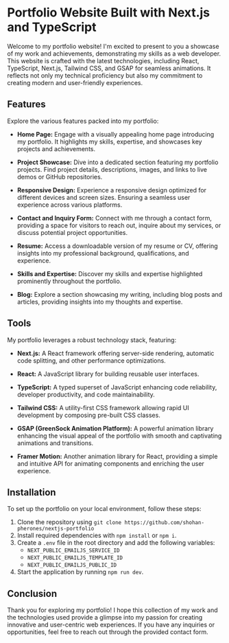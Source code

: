 # Portfolio Website Built with Next.js and TypeScript

Welcome to my portfolio website! I'm excited to present to you a showcase of my work and achievements, demonstrating my skills as a web developer. This website is crafted with the latest technologies, including React, TypeScript, Next.js, Tailwind CSS, and GSAP for seamless animations. It reflects not only my technical proficiency but also my commitment to creating modern and user-friendly experiences.

## Features

Explore the various features packed into my portfolio:

- **Home Page:** Engage with a visually appealing home page introducing my portfolio. It highlights my skills, expertise, and showcases key projects and achievements.

- **Project Showcase:** Dive into a dedicated section featuring my portfolio projects. Find project details, descriptions, images, and links to live demos or GitHub repositories.

- **Responsive Design:** Experience a responsive design optimized for different devices and screen sizes. Ensuring a seamless user experience across various platforms.

- **Contact and Inquiry Form:** Connect with me through a contact form, providing a space for visitors to reach out, inquire about my services, or discuss potential project opportunities.

- **Resume:** Access a downloadable version of my resume or CV, offering insights into my professional background, qualifications, and experience.

- **Skills and Expertise:** Discover my skills and expertise highlighted prominently throughout the portfolio.

- **Blog:** Explore a section showcasing my writing, including blog posts and articles, providing insights into my thoughts and expertise.

## Tools

My portfolio leverages a robust technology stack, featuring:

- **Next.js:** A React framework offering server-side rendering, automatic code splitting, and other performance optimizations.

- **React:** A JavaScript library for building reusable user interfaces.

- **TypeScript:** A typed superset of JavaScript enhancing code reliability, developer productivity, and code maintainability.

- **Tailwind CSS:** A utility-first CSS framework allowing rapid UI development by composing pre-built CSS classes.

- **GSAP (GreenSock Animation Platform):** A powerful animation library enhancing the visual appeal of the portfolio with smooth and captivating animations and transitions.

- **Framer Motion:** Another animation library for React, providing a simple and intuitive API for animating components and enriching the user experience.

## Installation

To set up the portfolio on your local environment, follow these steps:

1. Clone the repository using `git clone https://github.com/shohan-pherones/nextjs-portfolio`
2. Install required dependencies with `npm install` or `npm i`.
3. Create a `.env` file in the root directory and add the following variables:
   - `NEXT_PUBLIC_EMAILJS_SERVICE_ID`
   - `NEXT_PUBLIC_EMAILJS_TEMPLATE_ID`
   - `NEXT_PUBLIC_EMAILJS_PUBLIC_ID`
4. Start the application by running `npm run dev`.

## Conclusion

Thank you for exploring my portfolio! I hope this collection of my work and the technologies used provide a glimpse into my passion for creating innovative and user-centric web experiences. If you have any inquiries or opportunities, feel free to reach out through the provided contact form.
